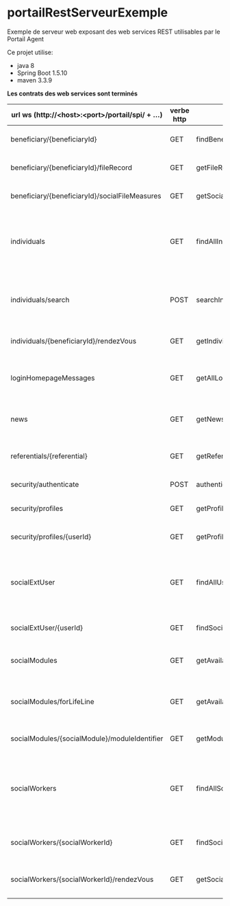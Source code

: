 # portailRestServeurExemple

Exemple de serveur web exposant des web services REST utilisables par le Portail Agent


Ce projet utilise:
* java 8
* Spring Boot 1.5.10
* maven 3.3.9
 
**Les contrats des web services sont terminés**

url ws (http://\<host\>:\<port\>/portail/spi/ + …) | verbe http | nom méthode | thème | description |
-----|-----|-----|-----|-----|
beneficiary/{beneficiaryId} | GET | findBeneficiary | données | Récupérer un individu à partir de son id
beneficiary/{beneficiaryId}/fileRecord | GET | getFileRecord | données | Retourner le dossier d’un individu
beneficiary/{beneficiaryId}/socialFileMeasures | GET | getSocialFileMeasures | données | Récupérer les aides liées à un individu
individuals | GET | findAllIndividuals | reprise données | Récupérer tous les individus. Cette méthode est utilisée dans le cadre de la reprise de données
individuals/search | POST | searchIndividuals | recherche | Rechercher des individus sur critères simples (pas de recherche avancée)
individuals/{beneficiaryId}/rendezVous | GET | getIndividualRendezVous | données |  Récupérer tous les rendez-vous d'individu
loginHomepageMessages | GET | getAllLoginHomepageMessages | données |  Rechercher les message à afficher sur la page d'authentification
news | GET | getNews | données |  Récupérer les news relatives à un travailleur social
referentials/{referential} | GET | getReferential | données | Récupérer les données d'un référentiel (nomenclature)
security/authenticate | POST | authenticate | sécurité |  Authentifier un utilisateur
security/profiles | GET | getProfiles | reprise données |  Retourner tous les profils utilisateurs
security/profiles/{userId} | GET | getProfiles | sécurité |  Retourner les profils d'un utilisateur
socialExtUser | GET | findAllUser | reprise données |  Récupérer tous les utilisateurs. Cette méthode est utilisée dans le cadre de la reprise de données
socialExtUser/{userId} | GET | findSocialExtUser | données | Récupérer un utilisateur à partir de son id
socialModules | GET | getAvailableSocialModules | données |  Retourner les modules métiers disponibles sur l'application
socialModules/forLifeLine | GET | getAvailableSocialModulesForLifeLine | données |  Récupérer les modules sociaux disponibles pour affichage dans une ligne de vie
socialModules/{socialModule}/moduleIdentifier | GET | getModuleIdentifier | données | Récupérer la référence du dossier
socialWorkers | GET | findAllSocialWorkers | reprise données |  Récupérer tous les travailleurs sociaux. Cette méthode est utilisée dans le cadre de la reprise de données
socialWorkers/{socialWorkerId} | GET | findSocialWorker | données |  Récupérer un intervenant social à partir de son id
socialWorkers/{socialWorkerId}/rendezVous | GET | getSocialWorkerRendezVous | données |  Rechercher dans les rendez-vous des travailleurs sociaux
